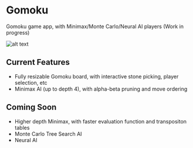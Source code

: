 # Gomoku
Gomoku game app, with Minimax/Monte Carlo/Neural AI players (Work in progress)

![alt text](http://i.imgur.com/phoL3oQ.png)

## Current Features
- Fully resizable Gomoku board, with interactive stone picking, player selection, etc
- Minimax AI (up to depth 4), with alpha-beta pruning and move ordering

## Coming Soon
- Higher depth Minimax, with faster evaluation function and transpositon tables
- Monte Carlo Tree Search AI
- Neural AI

